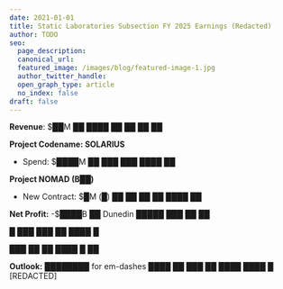 ```yaml
---
date: 2021-01-01
title: Static Laboratories Subsection FY 2025 Earnings (Redacted)
author: TODO
seo:
  page_description: 
  canonical_url: 
  featured_image: /images/blog/featured-image-1.jpg
  author_twitter_handle: 
  open_graph_type: article
  no_index: false
draft: false
---
```


**Revenue**: $██M
██ ████ ██ ██ ██ ██

**Project Codename: SOLARIUS**

- Spend: $████M
██ ███ ███ ████ ██

**Project NOMAD (B██)**

- New Contract: $█M (█)
██ ██ ██ ██ ████ ██

**Net Profit:** -$████B
██ Dunedin █████ ███ ██ ██

█ ███ ███ ██ ████ █

███ ██ ██ ████ █ ██

**Outlook:**
████████ for em-dashes ████ ██
███ ██ ████ ████ █
[REDACTED]